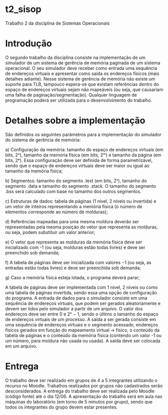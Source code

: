 # t2_sisop
Trabalho 2 da disciplina de Sistemas Operacionais

# Introdução
O segundo trabalho da disciplina consiste na implementação de um simulador de um sistema de gerência de memória paginada de um sistema operacional. O seu simulador deve receber como entrada uma sequência de endereços virtuais e apresentar como saída os endereços físicos (mais detalhes adiante). Nesse sistema de gerência de memória não existe um suporte para TLB, tampouco espera-se que existam referências dentro do espaço de endereços virtuais sejam não mapeáveis (ou seja, que causariam uma falha de paginação/segmentação). Qualquer linguagem de programação poderá ser utilizada para o desenvolvimento do trabalho.


# Detalhes sobre a implementação
São definidos os seguintes parâmetros para a implementação do simulador do sistema de gerência de memória:

a) Configuração da memória: tamanho do espaço de endereços virtuais (em bits, 2ⁿ), tamanho da memória física (em bits, 2ᵐ) e tamanho da página (em bits, 2ᵖ). Essa configuração deve ser definida de forma parametrizável, sendo que o espaço de endereços virtuais deve ser maior ou igual ao tamanho da memória física;

b) Segmentos: tamanho do segmento .text (em bits, 2ˣ), tamanho do segmento .data e tamanho do segmento .stack. O tamanho do segmento .bss será calculado com base no tamanho dos outros segmentos.

c) Estruturas de dados: tabela de páginas (1 nível, 2 níveis ou invertida) e um vetor de inteiros representando a memória física (o número de elementos corresponde ao número de molduras);

d) Referências mapeadas para uma mesma moldura deverão ser representadas pela mesma posição do vetor que representa as molduras, ou seja, podem substituir um valor anterior;

e) O vetor que representa as molduras da memória física deve ser inicializado com -1 (ou seja, molduras estão todas livres) e deve ser preenchido sob demanda;

f) A tabela de páginas deve ser inicializada com valores −1 (ou seja, as entradas estão todas livres) e deve ser preenchida sob demanda;

g) Caso a memória física esteja lotada, o programa deverá parar;

A tabela de páginas deve ser implementada com 1 nível, 2 níveis ou como uma tabela de páginas invertida, sendo essa uma opção de configuração do programa. A entrada de dados para o simulador consiste em uma sequência de endereços virtuais, que podem ser gerados aleatoriamente e devem ser lidos pelo simulador a partir de um arquivo. O valor dos endereços deve ser entre 0 e 2ⁿ − 1, sendo o último o tamanho do espaço de endereços virtuais de um processo. A saída a ser gerada consiste em uma sequência de endereços virtuais e o segmento acessado, endereços físicos gerados em função do mapeamento virtual → físico, o conteúdo da tabela de páginas e o conteúdo da memória física (contendo um valor -1 ou um número, para moldura não usada ou usada). A saída deve ser colocada em um arquivo.

# Entrega
O trabalho deve ser realizado em grupos de 4 a 5 integrantes utilizando o
recurso no Moodle. Trabalhos realizados por grupos não cadastrados serão
desconsiderados. A entrega do trabalho deve ser realizada pelo Moodle
(código fonte) até o dia 12/06. A apresentação do trabalho será em aula
nas máquinas do laboratório (em torno de 5 minutos por grupo), sendo que
todos os integrantes do grupo devem estar presentes. 